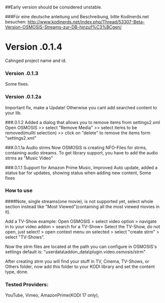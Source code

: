 ##Early version should be considered unstable. 

###Für eine deutsche anleitung und Beschreibung, bitte Kodinerds.net besuchen: 
http://www.kodinerds.net/index.php/Thread/53307-Beta-Version-OSMOSIS-Streams-zur-DB-hinzuf%C3%BCgen/

# Version .0.1.4
Cahnged project name and id. 

### Version .0.1.3
Some fixes.

### Version .0.1.2a
Important fix, make a Update!
Otherwise you cant add searched content to your lib.

###.0.1.2
Added a dialog that allows you to remove items from settings2.xml
Open OSMOSIS >> select "Remove Media" >> select items to be removed(mullti selection) >> click on "delete" to remove the items form "settings2.xml"

###.0.1.1a Audio strms
Now OSMOSIS is creating NFO-Files for strms, containing audio streams.
To get library support, you have to add the audio strms as "Music Video" 

###.0.1.1
Support for Amazon Prime Music,
Improved Auto update, 
added a status bar for updates, 
showing status when adding new content, 
Some fixes

### How to use
####Note, single streams(one movie), is not supported yet, select whole section instead like "Most Viewed"(containing all the most viewed movies in it). 

Add a TV-Show example: 
Open OSMOSIS  > select video option > navigate in to your video addon > search for a TV-Show>
Select the TV-Show, do not open, just select! > open context menu on selected > select "create strm" > select "TV-Shows". 

Now the strm files are located at the path you can configure in OSMOSIS's settings default is: "userdata\addon_data\plugin.video.osmosis/strm" 

After creating strm you will find your stuff in TV, Cinema, TV-Shows, or Others folder, now add this folder to your KODI library and set the content type, done.

### Tested Providers:
YouTube,
Vimeo,
AmazonPrime(KODI 17 only), 

